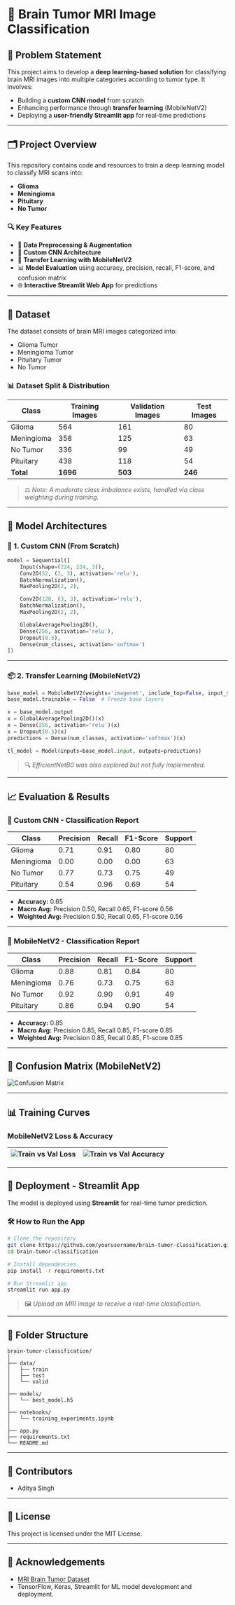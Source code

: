 
# 🧠 Brain Tumor MRI Image Classification

## 📌 Problem Statement

This project aims to develop a **deep learning-based solution** for classifying brain MRI images into multiple categories according to tumor type. It involves:

- Building a **custom CNN model** from scratch
- Enhancing performance through **transfer learning** (MobileNetV2)
- Deploying a **user-friendly Streamlit app** for real-time predictions

---

## 🗂️ Project Overview

This repository contains code and resources to train a deep learning model to classify MRI scans into:

- **Glioma**
- **Meningioma**
- **Pituitary**
- **No Tumor**

### 🔍 Key Features

- 🧹 **Data Preprocessing & Augmentation**
- 🧠 **Custom CNN Architecture**
- 🤖 **Transfer Learning with MobileNetV2**
- 📊 **Model Evaluation** using accuracy, precision, recall, F1-score, and confusion matrix
- 🌐 **Interactive Streamlit Web App** for predictions

---

## 📁 Dataset

The dataset consists of brain MRI images categorized into:

- Glioma Tumor
- Meningioma Tumor
- Pituitary Tumor
- No Tumor

### 📊 Dataset Split & Distribution

| Class         | Training Images | Validation Images | Test Images |
|---------------|------------------|--------------------|-------------|
| Glioma        | 564              | 161                | 80          |
| Meningioma    | 358              | 125                | 63          |
| No Tumor      | 336              | 99                 | 49          |
| Pituitary     | 438              | 118                | 54          |
| **Total**     | **1696**         | **503**            | **246**     |

> ⚖️ *Note: A moderate class imbalance exists, handled via class weighting during training.*

---

## 🧠 Model Architectures

### 🔨 1. Custom CNN (From Scratch)

```python
model = Sequential([
    Input(shape=(224, 224, 3)),
    Conv2D(32, (3, 3), activation='relu'),
    BatchNormalization(),
    MaxPooling2D(2, 2),

    Conv2D(128, (3, 3), activation='relu'),
    BatchNormalization(),
    MaxPooling2D(2, 2),

    GlobalAveragePooling2D(),
    Dense(256, activation='relu'),
    Dropout(0.5),
    Dense(num_classes, activation='softmax')
])
```

---

### 📦 2. Transfer Learning (MobileNetV2)

```python
base_model = MobileNetV2(weights='imagenet', include_top=False, input_shape=(224, 224, 3))
base_model.trainable = False  # Freeze base layers

x = base_model.output
x = GlobalAveragePooling2D()(x)
x = Dense(256, activation='relu')(x)
x = Dropout(0.5)(x)
predictions = Dense(num_classes, activation='softmax')(x)

tl_model = Model(inputs=base_model.input, outputs=predictions)
```

> 🔍 *EfficientNetB0 was also explored but not fully implemented.*

---

## 📈 Evaluation & Results

### 🧪 Custom CNN - Classification Report

| Class        | Precision | Recall | F1-Score | Support |
|--------------|-----------|--------|----------|---------|
| Glioma       | 0.71      | 0.91   | 0.80     | 80      |
| Meningioma   | 0.00      | 0.00   | 0.00     | 63      |
| No Tumor     | 0.77      | 0.73   | 0.75     | 49      |
| Pituitary    | 0.54      | 0.96   | 0.69     | 54      |

- **Accuracy:** 0.65  
- **Macro Avg:** Precision 0.50, Recall 0.65, F1-score 0.56  
- **Weighted Avg:** Precision 0.50, Recall 0.65, F1-score 0.56  

---

### 🧪 MobileNetV2 - Classification Report

| Class        | Precision | Recall | F1-Score | Support |
|--------------|-----------|--------|----------|---------|
| Glioma       | 0.88      | 0.81   | 0.84     | 80      |
| Meningioma   | 0.76      | 0.73   | 0.75     | 63      |
| No Tumor     | 0.92      | 0.90   | 0.91     | 49      |
| Pituitary    | 0.86      | 0.94   | 0.90     | 54      |

- **Accuracy:** 0.85  
- **Macro Avg:** Precision 0.85, Recall 0.85, F1-score 0.85  
- **Weighted Avg:** Precision 0.85, Recall 0.85, F1-score 0.85  

---

## 🧪 Confusion Matrix (MobileNetV2)

![Confusion Matrix](assets/confusion_matrix.png)

---

## 📊 Training Curves



### MobileNetV2 Loss & Accuracy

| ![Train vs Val Loss](assets/train_val_loss.png) | ![Train vs Val Accuracy](assets/train_val_accuracy.png) |
|--------------------------------------------------|----------------------------------------------------------|

---

## 🚀 Deployment - Streamlit App

The model is deployed using **Streamlit** for real-time tumor prediction.



### 🛠️ How to Run the App

```bash
# Clone the repository
git clone https://github.com/yourusername/brain-tumor-classification.git
cd brain-tumor-classification

# Install dependencies
pip install -r requirements.txt

# Run Streamlit app
streamlit run app.py
```

> 🖼️ *Upload an MRI image to receive a real-time classification.*

---

## 📁 Folder Structure

```
brain-tumor-classification/
│
├── data/
│   ├── train
│   ├── test
│   └── valid
│
├── models/
│   └── best_model.h5
│
├── notebooks/
│   └── training_experiments.ipynb
│
├── app.py
├── requirements.txt
└── README.md
```

---

## 🤝 Contributors

- Aditya Singh 

---

## 📜 License

This project is licensed under the MIT License.

---

## 💬 Acknowledgements

- [MRI Brain Tumor Dataset](https://drive.google.com/drive/folders/1C9ww4JnZ2sh22I-hbt45OR16o4ljGxju)
- TensorFlow, Keras, Streamlit for ML model development and deployment.
